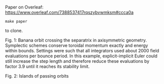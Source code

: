 Paper on Overleaf: https://www.overleaf.com/7388537417rqszybvwmksm#ccca0a

    make paper

to clone.

Fig. 1: Banana orbit crossing the separatrix in axisymmetric geometry. Symplectic schemes conserve toroidal momentum exactly and energy within bounds. Settings were such that all integrators used about 2000 field evaluations per bounce period. In this example, explicit-implicit Euler could still increase the step length and therefore reduce these evaluations by factor 3.9 until it reaches its stability limit.

Fig. 2: Islands of passing orbits
